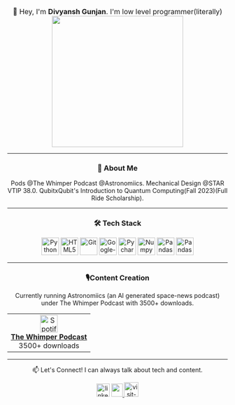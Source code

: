 <div align="center">

<div style="font-size:16px">👋 Hey, I'm <b>Divyansh Gunjan</b>. I'm low level programmer(literally)</div> <img src="https://imgs.search.brave.com/mTFP9vNodS-fOyksm-0rcaZHucmCEGkZFzu25pssrkA/rs:fit:860:0:0:0/g:ce/aHR0cHM6Ly9tZWRp/YS50ZW5vci5jb20v/cm1fVnozUW5vQ0VB/QUFBTS9rYW1lbi1y/aWRlci1rYW1lbi1y/aWRlci1yeXVraS5n/aWY.gif" align="center" width="300px">
</div>

---
<div align="center">
<h3>🚀 About Me</h3>

<p>
Pods @The Whimper Podcast @Astronomiics. Mechanical Design @STAR VTIP 38.0. QubitxQubit's Introduction to Quantum Computing(Fall 2023)(Full Ride Scholarship).</p>
</div>

---
<div align="center">
<h3>🛠️ Tech Stack</h3>

<p>
<img src="https://cdn.jsdelivr.net/gh/devicons/devicon/icons/python/python-original.svg" alt="Python" width="40" height="40"/>
<img src="https://cdn.jsdelivr.net/gh/devicons/devicon/icons/html5/html5-original.svg" alt="HTML5" width="40" height="40"/>
<img src="https://cdn.jsdelivr.net/gh/devicons/devicon/icons/git/git-original.svg" alt="Git" width="40" height="40"/>
<img src="https://cdn.jsdelivr.net/gh/devicons/devicon@latest/icons/googlecolab/googlecolab-original.svg" alt="Google-Colab" width="40" height="40" />
<img src="https://cdn.jsdelivr.net/gh/devicons/devicon@latest/icons/pycharm/pycharm-original.svg"alt="Pycharm" width="40" height="40" />
<img src="https://cdn.jsdelivr.net/gh/devicons/devicon@latest/icons/numpy/numpy-original.svg" alt="Numpy" width="40" height="40"/>
<img src="https://cdn.jsdelivr.net/gh/devicons/devicon@latest/icons/pandas/pandas-original.svg" alt="Pandas" width="40" height="40" />
<img src="https://cdn.jsdelivr.net/gh/devicons/devicon@latest/icons/matplotlib/matplotlib-original.svg" alt="Pandas" width="40" height="40" />
          
          
</p>
</div>

---
<div align="center">
<h3>🎙️Content Creation</h3>
Currently running Astronomiics (an AI generated space-news podcast) under The Whimper Podcast with 3500+ downloads.

<table align="center">
<tr>
<td align="center">
<a href="https://open.spotify.com/show/7xB04oc0PX9A485OUX7sUC" target="_blank">
<img src="https://www.vectorlogo.zone/logos/spotify/spotify-icon.svg" width="40px" alt="Spotify Podcast"/>
<br />
<strong>The Whimper Podcast</strong>
</a>
<br />
<!-- <img src="" alt="Podcast Downloads"/> -->3500+ downloads
</td>
</tr>
</table>
</div>

---
<div align="center">
📫 Let's Connect! I can always talk about tech and content.

<!-- <p>&nbsp;</p> -->
<p align="center">
<!-- <a href="https://www.linkedin.com/in/divgunjan/" target="_blank">
<img src="https://img.icons8.com/?size=100&id=xuvGCOXi8Wyg&format=png&color=000000" alt="LinkedIn"style="height:3rem"/>
</a> -->


<a href="https://www.linkedin.com/in/divgunjan/"><img src="https://cdn.jsdelivr.net/gh/devicons/devicon@latest/icons/linkedin/linkedin-original.svg" alt="linkedin" width="30px" height="30px" /></a>
<a href="https://x.com/divyxnshgunjxn">
            <img src="https://cdn.jsdelivr.net/gh/devicons/devicon@latest/icons/twitter/twitter-original.svg" width="26px" height="30px"/>
          </a>
<a href="https://divgunjan.vercel.app/"><img src="https://cdn0.iconfinder.com/data/icons/simpline-mix/64/simpline_47-512.png" width="33px" height="33px" alt="visit-site"></a>


</p>
</div>
